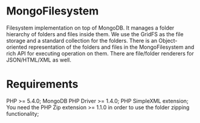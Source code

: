 MongoFilesystem
===============

Filesystem implementation on top of MongoDB. It manages a folder hierarchy of folders and files inside them. We use the GridFS as the file storage and a standard collection for the folders. There is an Object-oriented representation of the folders and files in the MongoFilesystem and rich API for executing operation on them. There are file/folder renderers for JSON/HTML/XML as well. 

Requirements
==============
PHP >= 5.4.0;
MongoDB PHP Driver >= 1.4.0;
PHP SimpleXML extension;
You need the PHP Zip extension >= 1.1.0 in order to use the folder zipping functionality;

